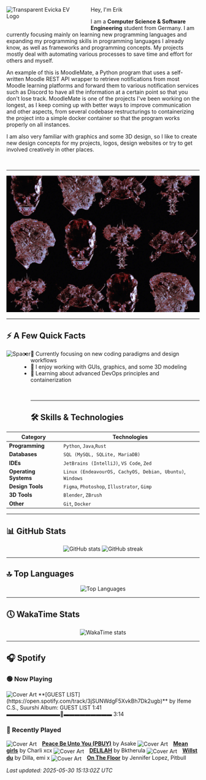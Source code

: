 <div>
  <img
       align="left"
       src="https://raw.githubusercontent.com/EvickaStudio/EvickaStudio/refs/heads/main/evfinal.gif"
       alt="Transparent Evicka EV Logo"
       width="200"
       style="margin-right: 20px; margin-bottom: 20px;"
  />
</div>
Hey, I'm Erik

  I am a **Computer Science & Software Engineering** student from Germany. I am currently focusing mainly on learning new programming languages and expanding my programming skills in programming languages I already know, as well as frameworks and programming concepts. My projects mostly deal with automating various processes to save time and effort for others and myself.

An example of this is MoodleMate, a Python program that uses a self-written Moodle REST API wrapper to retrieve notifications from most Moodle learning platforms and forward them to various notification services such as Discord to have all the information at a certain point so that you don't lose track. MoodleMate is one of the projects I've been working on the longest, as I keep coming up with better ways to improve communication and other aspects, from several codebase restructurings to containerizing the project into a simple docker container so that the program works properly on all instances.

I am also very familiar with graphics and some 3D design, so I like to create new design concepts for my projects, logos, design websites or try to get involved creatively in other places.

<br clear="left"/>

---

![imgag](evkheadpostersmol.webp)

---

## ⚡️ A Few Quick Facts

<div>
  <img align="left" height="180px" src="https://upload.wikimedia.org/wikipedia/commons/3/3d/1_120_transparent.png" alt="Spacer" />
</div>

- 🔬 Currently focusing on new coding paradigms and design workflows  
- 👀 I enjoy working with GUIs, graphics, and some 3D modeling  
- 🌱 Learning about advanced DevOps principles and containerization  

<br>

---

## 🛠️ Skills & Technologies

| **Category**          | **Technologies**                                                                                                 |
|-----------------------|------------------------------------------------------------------------------------------------------------------|
| **Programming**       | `Python`, `Java`,`Rust`                                                                                           |
| **Databases**         | `SQL (MySQL, SQLite, MariaDB)`                                                                                   |
| **IDEs**              | `JetBrains (IntelliJ)`, `VS Code`, `Zed`                                                                         |
| **Operating Systems** | `Linux (EndeavourOS, CachyOS, Debian, Ubuntu)`, `Windows`                                                        |
| **Design Tools**      | `Figma`, `Photoshop`, `Illustrator`, `Gimp`                                                                      |
| **3D Tools**          | `Blender`, `ZBrush`                                                                                              |
| **Other**             | `Git`, `Docker`                                                                                                  |

---

## 📊 GitHub Stats

<p align="center">
  <img
    src="https://github-readme-stats.vercel.app/api?username=EvickaStudio&show=reviews,discussions_started,discussions_answered,prs_merged,prs_merged_percentage&show_icons=true&theme=transparent"
    alt="GitHub stats"
    width="45%"
  />
  <img
    src="https://github-readme-streak-stats.herokuapp.com/?user=EvickaStudio&theme=transparent"
    alt="GitHub streak"
    width="45%"
  />
</p>

---

## 🔝 Top Languages

<p align="center">
  <img
    src="https://github-readme-stats.vercel.app/api/top-langs/?username=EvickaStudio&theme=transparent&layout=compact"
    alt="Top Languages"
    width="45%"
  />
</p>

---

## 🕔 WakaTime Stats

<p align="center">
  <img
    src="https://github-readme-stats.vercel.app/api/wakatime?username=evickastudio&layout=compact&theme=transparent"
    alt="WakaTime stats"
    width="45%"
  />
</p>

 ---

## 🎧 Spotify

<!-- SPOTIFY-START -->
### 🟢 Now Playing
<img src="https://i.scdn.co/image/ab67616d0000b273161d1f6c7b990b840972ce4c" alt="Cover Art" width="100"/>
**[GUEST LIST](https://open.spotify.com/track/3jSUNWdgF5XvkBh7Dk2ugb)** by Ifeme C.S., Suurshi
Album: GUEST LIST
1:41 ▬▬▬▬▬▬▬▬▬▬🔘▬▬▬▬▬▬▬▬▬ 3:14

### 📜 Recently Played
<img src="https://i.scdn.co/image/ab67616d000048511ee6732ccb8f07bd15b33beb" alt="Cover Art" width="64" style="vertical-align:middle;margin-right:10px;"/> **[Peace Be Unto You (PBUY)](https://open.spotify.com/track/6ewsOjbC1jWAZcjAhVxDs0)** by Asake
<img src="https://i.scdn.co/image/ab67616d000048510b9a2e9ae3e1a8b328bfe56d" alt="Cover Art" width="64" style="vertical-align:middle;margin-right:10px;"/> **[Mean girls](https://open.spotify.com/track/1qKCO2Tocwg8CbepJ9uDtd)** by Charli xcx
<img src="https://i.scdn.co/image/ab67616d000048511a246fe6f19c189a558a553d" alt="Cover Art" width="64" style="vertical-align:middle;margin-right:10px;"/> **[DELILAH](https://open.spotify.com/track/5g4Bh7TJ8dM8dCfGsD7822)** by Bktherula
<img src="https://i.scdn.co/image/ab67616d00004851bc64ea02e431dde41250a817" alt="Cover Art" width="64" style="vertical-align:middle;margin-right:10px;"/> **[Willst du](https://open.spotify.com/track/0XeyWcuJsrJo28jZGda4IQ)** by Dilla, emi x
<img src="https://i.scdn.co/image/ab67616d00004851d7b2aa3834b82b1cbe899a48" alt="Cover Art" width="64" style="vertical-align:middle;margin-right:10px;"/> **[On The Floor](https://open.spotify.com/track/3C0nOe05EIt1390bVABLyN)** by Jennifer Lopez, Pitbull

_Last updated: 2025-05-30 15:13:02Z UTC_
<!-- SPOTIFY-END -->